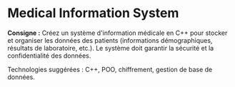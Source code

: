 # Medical Information System

**Consigne :**
Créez un système d'information médicale en C++ pour stocker et organiser les données des patients (informations démographiques, résultats de laboratoire, etc.). Le système doit garantir la sécurité et la confidentialité des données.

Technologies suggérées : C++, POO, chiffrement, gestion de base de données.
